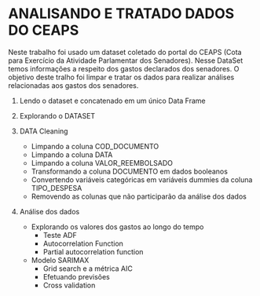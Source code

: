 # ANALISANDO E TRATADO DADOS DO CEAPS  

Neste trabalho foi usado um dataset coletado do portal do CEAPS (Cota para Exercício da Atividade Parlamentar dos Senadores). Nesse DataSet temos informações a respeito dos gastos declarados dos senadores. O objetivo deste tralho foi limpar e tratar os dados para realizar análises relacionadas aos gastos dos senadores.

1. Lendo o dataset e concatenado em um único Data Frame
2. Explorando o DATASET
3. DATA Cleaning
    - Limpando a coluna COD_DOCUMENTO
    - Limpando a coluna DATA
    - Limpando a coluna VALOR_REEMBOLSADO
    - Transformando a coluna DOCUMENTO em dados booleanos
    - Convertendo variáveis categóricas em variáveis dummies da coluna TIPO_DESPESA
    - Removendo as colunas que não participarão da análise dos dados

4. Análise dos dados
    - Explorando os valores dos gastos ao longo do tempo
        * Teste ADF
        * Autocorrelation Function
        * Partial autocorrelation function
    - Modelo SARIMAX
        * Grid search e a métrica AIC
        * Efetuando previsões
        * Cross validation
